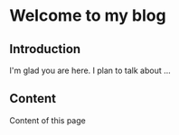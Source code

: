 # Welcome to my blog

## Introduction

I'm glad you are here. I plan to talk about ...

## Content

Content of this page
